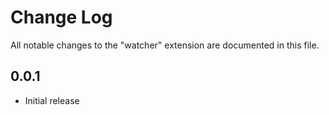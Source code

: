 # Change Log

All notable changes to the "watcher" extension are documented in this file.

## 0.0.1

- Initial release
